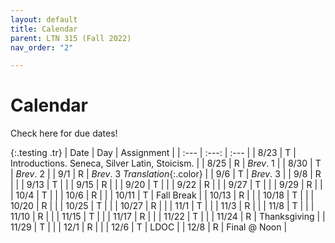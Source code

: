 ```yaml
---
layout: default
title: Calendar
parent: LTN 315 (Fall 2022)
nav_order: "2"

---
```

# Calendar

Check here for due dates!

{:.testing .tr}
| Date | Day | Assignment |
| :--- | :---: | :--- |
| 8/23 | T | Introductions. Seneca, Silver Latin, Stoicism. |
| 8/25 | R | *Brev*. 1 |
| 8/30 | T | *Brev*. 2 |
| 9/1 | R | *Brev*. 3 *Translation*{:.color} |
| 9/6 | T | *Brev*. 3 |
| 9/8 | R |  |
| 9/13 | T |  |
| 9/15 | R |  |
| 9/20 | T |  |
| 9/22 | R |  |
| 9/27 | T |  |
| 9/29 | R |  |
| 10/4 | T |  |
| 10/6 | R |  |
| 10/11 | T | Fall Break |
| 10/13 | R |  |
| 10/18 | T |  |
| 10/20 | R |  |
| 10/25 | T |  |
| 10/27 | R |  |
| 11/1 | T |  |
| 11/3 | R |  |
| 11/8 | T |  |
| 11/10 | R |  |
| 11/15 | T |  |
| 11/17 | R |  |
| 11/22 | T |  |
| 11/24 | R | Thanksgiving |
| 11/29 | T |  |
| 12/1 | R |  |
| 12/6 | T | LDOC |
| 12/8 | R | Final @ Noon |
